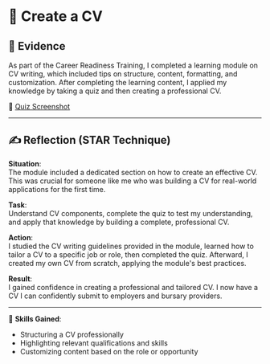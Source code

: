 # 📝 Create a CV

## 🧾 Evidence

As part of the Career Readiness Training, I completed a learning module on CV writing, which included tips on structure, content, formatting, and customization. After completing the learning content, I applied my knowledge by taking a quiz and then creating a professional CV.

📸 [Quiz Screenshot](../cv-quiz.png)

---

## ✍️ Reflection (STAR Technique)

**Situation**:  
The module included a dedicated section on how to create an effective CV. This was crucial for someone like me who was building a CV for real-world applications for the first time.

**Task**:  
Understand CV components, complete the quiz to test my understanding, and apply that knowledge by building a complete, professional CV.

**Action**:  
I studied the CV writing guidelines provided in the module, learned how to tailor a CV to a specific job or role, then completed the quiz. Afterward, I created my own CV from scratch, applying the module's best practices.

**Result**:  
I gained confidence in creating a professional and tailored CV. I now have a CV I can confidently submit to employers and bursary providers.

---

🎯 **Skills Gained**:
- Structuring a CV professionally  
- Highlighting relevant qualifications and skills  
- Customizing content based on the role or opportunity  

